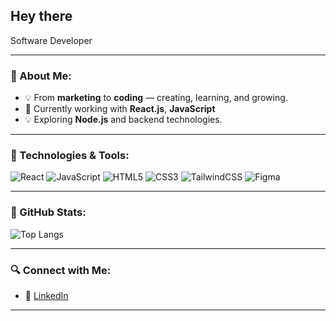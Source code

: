 ## Hey there

Software Developer 

---

### 🌟 About Me:
- 💡 From **marketing** to **coding** — creating, learning, and growing.
- 🔧 Currently working with **React.js**, **JavaScript**
- 💡 Exploring **Node.js** and backend technologies.

---

### 🌟 Technologies & Tools:

![React](https://img.shields.io/badge/-React-61DAFB?style=flat&logo=react&logoColor=white)
![JavaScript](https://img.shields.io/badge/-JavaScript-F7DF1E?style=flat&logo=javascript&logoColor=black)
![HTML5](https://img.shields.io/badge/-HTML5-E34F26?style=flat&logo=html5&logoColor=white)
![CSS3](https://img.shields.io/badge/-CSS3-1572B6?style=flat&logo=css3)
![TailwindCSS](https://img.shields.io/badge/-TailwindCSS-38B2AC?style=flat&logo=tailwind-css&logoColor=white)
![Figma](https://img.shields.io/badge/-Figma-F24E1E?style=flat&logo=figma&logoColor=white)

---

### 🌟 GitHub Stats:

![Top Langs](https://github-readme-stats.vercel.app/api/top-langs/?username=HandeBudak&layout=compact&theme=radical)


---

### 🔍 Connect with Me:
- 🌟 [LinkedIn](https://www.linkedin.com/in/hande-budak-658702159/) 

---


